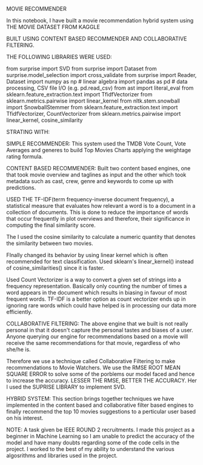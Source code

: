 MOVIE RECOMMENDER

In this notebook, I have built a movie recommendation hybrid system using
THE MOVIE DATASET FROM KAGGLE

BUILT USING CONTENT BASED RECOMMENDER AND COLLABORATIVE FILTERING.

THE FOLLOWING LIBRARIES WERE USED:

from surprise import SVD
from surprise import Dataset
from surprise.model_selection import cross_validate
from surprise import Reader, Dataset
import numpy as np # linear algebra
import pandas as pd # data processing, CSV file I/O (e.g. pd.read_csv)
from ast import literal_eval
from sklearn.feature_extraction.text import TfidfVectorizer
from sklearn.metrics.pairwise import linear_kernel
from nltk.stem.snowball import SnowballStemmer
from sklearn.feature_extraction.text import TfidfVectorizer, CountVectorizer
from sklearn.metrics.pairwise import linear_kernel, cosine_similarity

STRATING WITH:

SIMPLE RECOMMENDER:
This system used the TMDB Vote Count, Vote Averages and generes to build Top Movies Charts applying the weightage rating formula.



CONTENT BASED RECOMMENDER: 
Built two content based engines, one that took movie overview and taglines as input and the other which took metadata such as cast, crew, genre and keywords to come up with predictions. 

USED THE TF-IDF(term frequency-inverse document frequency), a statistical measure that evaluates how relevant a word is to a document in a collection of documents.
This is done to reduce the importance of words that occur frequently in plot overviews and therefore, their significance in computing the final similarity score.

The I used the cosine similarity to calculate a numeric quantity that denotes the similarity between two movies. 

FInally changed its behavior by using linear kernel which is often recommended for text classification.
Used sklearn's linear_kernel() instead of cosine_similarities() since it is faster.

Used Count Vectorizer is a way to convert a given set of strings into a frequency representation.
Basically only counting the number of times a word appears in the document which results in biasing in favour of most frequent words.
TF-IDF is a better option as count vectorizer ends up in ignoring rare words which could have helped is in processing our data more efficiently.



COLLABORATIVE FILTERING:
The above engine that we built is not really personal in that it doesn't capture the personal tastes and biases of a user. Anyone querying our engine for recommendations based on a movie will receive the same recommendations for that movie, regardless of who she/he is.

Therefore we use a technique called Collaborative Filtering to make recommendations to Movie Watchers.
We use the RMSE ROOT MEAN SQUARE ERROR to solve some of the porblems our model faced and hence to increase the accuracy.
LESSER THE RMSE, BETTER THE ACCURACY.
Her I used the SUPRISE LIBRARY to implement SVD.



HYBRID SYSTEM:
This section brings together techniques we have implemented in the content based and collaborative filter based engines to finally recommend the top 10 movies suggestions to a perticular user based on his interest.


NOTE:
A task given be IEEE ROUND 2 recruitments.
I made this project as a beginner in Machine Learning so I am unable to predict the accuracy of the model and have many doubts regarding some of the code cells in the project. I worked to the best of my ability to understand the various algosrithms and libraries used in the project.